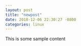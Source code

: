 ```yaml
---
layout: post
title: "newpost"
date: 2018-12-06 22:30:27 -0800
categories: linux
---
```


This is some sample content

